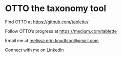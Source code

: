 # OTTO the taxonomy tool

Find OTTO at https://github.com/tablette/ 

Follow OTTO’s progress at https://medium.com/tablette

Email me at melissa.erin.knudtson@gmail.com 

Connect with me on [LinkedIn](https://www.linkedin.com/in/melissa-knudtson-91648a59)
